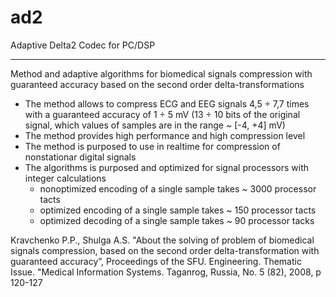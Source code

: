 ad2
===

Adaptive Delta2 Codec for PC/DSP

---

Method and adaptive algorithms for biomedical signals
compression with guaranteed accuracy based on the second order
delta-transformations

* The method allows to compress ECG and EEG signals 4,5 ÷ 7,7 times with a guaranteed
  accuracy of 1 ÷ 5 mV (13 ÷ 10 bits of the original signal, which values of samples are in
  the range ~ [-4, +4] mV)
* The method provides high performance and high compression level
* The method is purposed to use in realtime for compression of nonstationar digital signals
* The algorithms is purposed and optimized for signal processors with integer calculations
  - nonoptimized encoding of a single sample takes ~ 3000 processor tacts
  - optimized encoding of a single sample takes ~ 150 processor tacts
  - optimized decoding of a single sample takes ~ 90 processor tacks
 
Kravchenko P.P., Shulga A.S. "About the solving of problem of biomedical signals compression, based on the second order delta-transformation with guaranteed accuracy”, Proceedings of the SFU. Engineering. Thematic Issue. "Medical Information Systems. Taganrog, Russia, No. 5 (82), 2008, p 120-127
